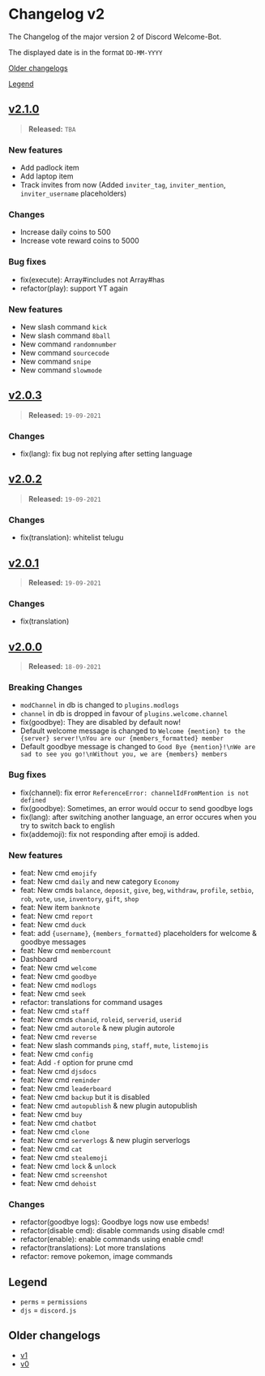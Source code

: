 # Changelog v2

The Changelog of the major version 2 of Discord Welcome-Bot.

The displayed date is in the format `DD-MM-YYYY`

[Older changelogs](#older-changelogs)

[Legend](#legend)

## [v2.1.0]

> **Released:** `TBA`

### New features

- Add padlock item
- Add laptop item
- Track invites from now (Added `inviter_tag`, `inviter_mention`, `inviter_username` placeholders)

### Changes

- Increase daily coins to 500
- Increase vote reward coins to 5000

### Bug fixes

- fix(execute): Array#includes not Array#has
- refactor(play): support YT again

### New features

- New slash command `kick`
- New slash command `8ball`
- New command `randomnumber`
- New command `sourcecode`
- New command `snipe`
- New command `slowmode`

## [v2.0.3]

> **Released:** `19-09-2021`

### Changes

- fix(lang): fix bug not replying after setting language

## [v2.0.2]

> **Released:** `19-09-2021`

### Changes

- fix(translation): whitelist telugu

## [v2.0.1]

> **Released:** `19-09-2021`

### Changes

- fix(translation)

## [v2.0.0]

> **Released:** `18-09-2021`

### Breaking Changes

- `modChannel` in db is changed to `plugins.modlogs`
- `channel` in db is dropped in favour of `plugins.welcome.channel`
- fix(goodbye): They are disabled by default now!
- Default welcome message is changed to `Welcome {mention} to the {server} server!\nYou are our {members_formatted} member`
- Default goodbye message is changed to `Good Bye {mention}!\nWe are sad to see you go!\nWithout you, we are {members} members`

### Bug fixes

- fix(channel): fix error `ReferenceError: channelIdFromMention is not defined`
- fix(goodbye): Sometimes, an error would occur to send goodbye logs
- fix(lang): after switching another language, an error occures when you try to switch back to english
- fix(addemoji): fix not responding after emoji is added.

### New features

- feat: New cmd `emojify`
- feat: New cmd `daily` and new category `Economy`
- feat: New cmds `balance`, `deposit`, `give`, `beg`, `withdraw`, `profile`, `setbio`, `rob`, `vote`, `use`, `inventory`, `gift`, `shop`
- feat: New item `banknote`
- feat: New cmd `report`
- feat: New cmd `duck`
- feat: add `{username}`, `{members_formatted}` placeholders for welcome & goodbye messages
- feat: New cmd `membercount`
- Dashboard
- feat: New cmd `welcome`
- feat: New cmd `goodbye`
- feat: New cmd `modlogs`
- feat: New cmd `seek`
- refactor: translations for command usages
- feat: New cmd `staff`
- feat: New cmds `chanid`, `roleid`, `serverid`, `userid`
- feat: New cmd `autorole` & new plugin autorole
- feat: New cmd `reverse`
- feat: New slash commands `ping`, `staff`, `mute`, `listemojis`
- feat: New cmd `config`
- feat: Add `-f` option for prune cmd
- feat: New cmd `djsdocs`
- feat: New cmd `reminder`
- feat: New cmd `leaderboard`
- feat: New cmd `backup` but it is disabled
- feat: New cmd `autopublish` & new plugin autopublish
- feat: New cmd `buy`
- feat: New cmd `chatbot`
- feat: New cmd `clone`
- feat: New cmd `serverlogs` & new plugin serverlogs
- feat: New cmd `cat`
- feat: New cmd `stealemoji`
- feat: New cmd `lock` & `unlock`
- feat: New cmd `screenshot`
- feat: New cmd `dehoist`

### Changes

- refactor(goodbye logs): Goodbye logs now use embeds!
- refactor(disable cmd): disable commands using disable cmd!
- refactor(enable): enable commands using enable cmd!
- refactor(translations): Lot more translations
- refactor: remove pokemon, image commands

[v2.1.0]: https://github.com/Welcome-Bot/welcome-bot/releases/tag/v2.1.0
[v2.0.3]: https://github.com/Welcome-Bot/welcome-bot/releases/tag/v2.0.3
[v2.0.2]: https://github.com/Welcome-Bot/welcome-bot/releases/tag/v2.0.2
[v2.0.1]: https://github.com/Welcome-Bot/welcome-bot/releases/tag/v2.0.1
[v2.0.0]: https://github.com/Welcome-Bot/welcome-bot/releases/tag/v2.0.0

## Legend

- `perms` = `permissions`
- `djs` = `discord.js`

## Older changelogs

- [v1](https://github.com/Welcome-Bot/welcome-bot/blob/v1.13.2/CHANGELOG.md)
- [v0](https://github.com/Welcome-Bot/welcome-bot/blob/v0.1.0/CHANGELOG.md)
